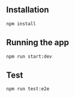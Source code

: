 ## Installation

```bash
npm install
```

## Running the app

```bash
npm run start:dev
```

## Test

```bash
npm run test:e2e
```
